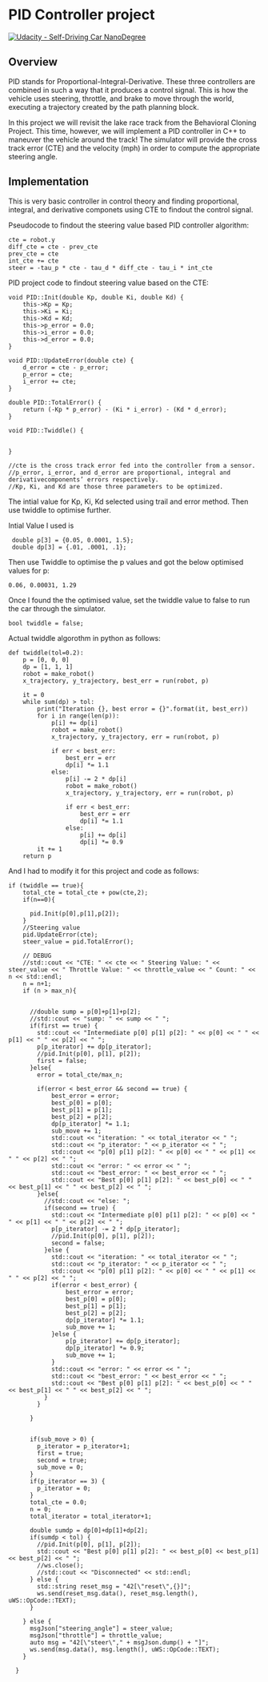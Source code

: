 # PID Controller project

[![Udacity - Self-Driving Car NanoDegree](https://s3.amazonaws.com/udacity-sdc/github/shield-carnd.svg)](http://www.udacity.com/drive)

## Overview

PID stands for Proportional-Integral-Derivative. These three controllers are combined in such a way that it produces a control signal. This is how the vehicle uses steering, throttle, and brake to move through the world, executing a trajectory created by the path planning block.

In this project we will revisit the lake race track from the Behavioral Cloning Project. This time, however, we will implement a PID controller in C++ to maneuver the vehicle around the track! The simulator will provide the cross track error (CTE) and the velocity (mph) in order to compute the appropriate steering angle.

## Implementation

This is very basic controller in control theory and finding proportional, integral, and derivative componets using CTE to findout the control signal. 

Pseudocode to findout the steering value based PID controller algorithm:
```
cte = robot.y
diff_cte = cte - prev_cte
prev_cte = cte
int_cte += cte
steer = -tau_p * cte - tau_d * diff_cte - tau_i * int_cte

```

PID project code to findout steering value based on the CTE:

```
void PID::Init(double Kp, double Ki, double Kd) {
    this->Kp = Kp;
    this->Ki = Ki;
    this->Kd = Kd;
    this->p_error = 0.0;
    this->i_error = 0.0;
    this->d_error = 0.0;
}

void PID::UpdateError(double cte) {
    d_error = cte - p_error;
    p_error = cte;
    i_error += cte;
}

double PID::TotalError() {
    return (-Kp * p_error) - (Ki * i_error) - (Kd * d_error);
}

void PID::Twiddle() {

    
}

//cte is the cross track error fed into the controller from a sensor.
//p_error, i_error, and d_error are proportional, integral and derivativecomponents’ errors respectively.
//Kp, Ki, and Kd are those three parameters to be optimized.

```

The intial value for Kp, Ki, Kd selected using trail and error method. Then use twiddle to optimise further. 

Intial Value I used is 
```
 double p[3] = {0.05, 0.0001, 1.5};
 double dp[3] = {.01, .0001, .1};
```
Then use Twiddle to optimise the p values and got the below optimised values for p:

```
0.06, 0.00031, 1.29
```

Once I found the the optimised value, set the twiddle value to false to run the car through the simulator.

```
bool twiddle = false;
```

Actual twiddle algorothm in python as follows:

```
def twiddle(tol=0.2): 
    p = [0, 0, 0]
    dp = [1, 1, 1]
    robot = make_robot()
    x_trajectory, y_trajectory, best_err = run(robot, p)

    it = 0
    while sum(dp) > tol:
        print("Iteration {}, best error = {}".format(it, best_err))
        for i in range(len(p)):
            p[i] += dp[i]
            robot = make_robot()
            x_trajectory, y_trajectory, err = run(robot, p)

            if err < best_err:
                best_err = err
                dp[i] *= 1.1
            else:
                p[i] -= 2 * dp[i]
                robot = make_robot()
                x_trajectory, y_trajectory, err = run(robot, p)

                if err < best_err:
                    best_err = err
                    dp[i] *= 1.1
                else:
                    p[i] += dp[i]
                    dp[i] *= 0.9
        it += 1
    return p

```

And I had to modify it for this project and code as follows:
```
if (twiddle == true){
    total_cte = total_cte + pow(cte,2);
    if(n==0){

      pid.Init(p[0],p[1],p[2]); 
    }
    //Steering value
    pid.UpdateError(cte);
    steer_value = pid.TotalError();

    // DEBUG
    //std::cout << "CTE: " << cte << " Steering Value: " << steer_value << " Throttle Value: " << throttle_value << " Count: " << n << std::endl;
    n = n+1;
    if (n > max_n){ 


      //double sump = p[0]+p[1]+p[2];
      //std::cout << "sump: " << sump << " ";
      if(first == true) {
        std::cout << "Intermediate p[0] p[1] p[2]: " << p[0] << " " << p[1] << " " << p[2] << " ";
        p[p_iterator] += dp[p_iterator];
        //pid.Init(p[0], p[1], p[2]);
        first = false;
      }else{
        error = total_cte/max_n;

        if(error < best_error && second == true) {
            best_error = error;
            best_p[0] = p[0];
            best_p[1] = p[1];
            best_p[2] = p[2];
            dp[p_iterator] *= 1.1;
            sub_move += 1;
            std::cout << "iteration: " << total_iterator << " ";
            std::cout << "p_iterator: " << p_iterator << " ";
            std::cout << "p[0] p[1] p[2]: " << p[0] << " " << p[1] << " " << p[2] << " ";
            std::cout << "error: " << error << " ";
            std::cout << "best_error: " << best_error << " ";
            std::cout << "Best p[0] p[1] p[2]: " << best_p[0] << " " << best_p[1] << " " << best_p[2] << " ";
        }else{
          //std::cout << "else: ";
          if(second == true) {
            std::cout << "Intermediate p[0] p[1] p[2]: " << p[0] << " " << p[1] << " " << p[2] << " ";
            p[p_iterator] -= 2 * dp[p_iterator];
            //pid.Init(p[0], p[1], p[2]);
            second = false;
          }else {
            std::cout << "iteration: " << total_iterator << " ";
            std::cout << "p_iterator: " << p_iterator << " ";
            std::cout << "p[0] p[1] p[2]: " << p[0] << " " << p[1] << " " << p[2] << " ";
            if(error < best_error) {
                best_error = error;
                best_p[0] = p[0];
                best_p[1] = p[1];
                best_p[2] = p[2];
                dp[p_iterator] *= 1.1;
                sub_move += 1;
            }else {
                p[p_iterator] += dp[p_iterator];
                dp[p_iterator] *= 0.9;
                sub_move += 1;
            }
            std::cout << "error: " << error << " ";
            std::cout << "best_error: " << best_error << " ";
            std::cout << "Best p[0] p[1] p[2]: " << best_p[0] << " " << best_p[1] << " " << best_p[2] << " ";
          }
        }

      }


      if(sub_move > 0) {
        p_iterator = p_iterator+1;
        first = true;
        second = true;
        sub_move = 0;
      }
      if(p_iterator == 3) {
        p_iterator = 0;
      }
      total_cte = 0.0;
      n = 0;
      total_iterator = total_iterator+1;

      double sumdp = dp[0]+dp[1]+dp[2];
      if(sumdp < tol) {
        //pid.Init(p[0], p[1], p[2]);
        std::cout << "Best p[0] p[1] p[2]: " << best_p[0] << best_p[1] << best_p[2] << " ";
        //ws.close();
        //std::cout << "Disconnected" << std::endl;
      } else {
        std::string reset_msg = "42[\"reset\",{}]";
        ws.send(reset_msg.data(), reset_msg.length(), uWS::OpCode::TEXT);
      }

    } else {
      msgJson["steering_angle"] = steer_value;
      msgJson["throttle"] = throttle_value;
      auto msg = "42[\"steer\"," + msgJson.dump() + "]";
      ws.send(msg.data(), msg.length(), uWS::OpCode::TEXT);
    }

  } 
```
